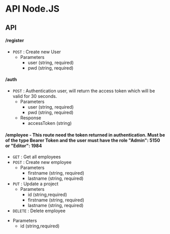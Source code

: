 # API Node.JS

## API

#### /register
* `POST` : Create new User 
  + Parameters
    + user (string, required) 
    + pwd (string, required)
   
#### /auth 
* `POST` : Authentication user, will return the access token which will be valid for 30 seconds.
  + Parameters
    + user (string, required) 
    + pwd (string, required)
  + Response
    + accessToken (string)   
  

#### /employee - This route need the token returned in authentication. Must be of the type Bearer Token and the user must have the role  "Admin": 5150 or "Editor": 1984
* `GET` : Get all employees
* `POST` : Create new employee
   + Parameters 
      + firstname (string, required) 
      + lastname (string, required)
* `PUT` : Update a project
   + Parameters
      + id (string,required)  
      + firstname (string, required) 
      + lastname (string, required)
* `DELETE` : Delete employee
 + Parameters
    + id (string,required)



